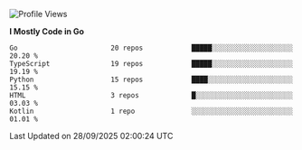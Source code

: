 <!--START_SECTION:waka-->
![Profile Views](http://img.shields.io/badge/Profile%20Views-15-blue)

**I Mostly Code in Go** 

```text
Go                       20 repos            █████░░░░░░░░░░░░░░░░░░░░   20.20 % 
TypeScript               19 repos            █████░░░░░░░░░░░░░░░░░░░░   19.19 % 
Python                   15 repos            ████░░░░░░░░░░░░░░░░░░░░░   15.15 % 
HTML                     3 repos             █░░░░░░░░░░░░░░░░░░░░░░░░   03.03 % 
Kotlin                   1 repo              ░░░░░░░░░░░░░░░░░░░░░░░░░   01.01 % 
```




 Last Updated on 28/09/2025 02:00:24 UTC
<!--END_SECTION:waka-->
